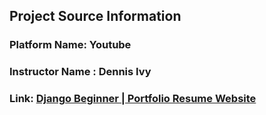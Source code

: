 ## Project Source Information

### Platform Name: Youtube
### Instructor Name : Dennis Ivy
### Link:  [Django Beginner | Portfolio Resume Website](https://www.youtube.com/watch?v=pLN-OnXjOJg&list=PL-51WBLyFTg38qZ0KHkJj-paDQAAu9HiP&index=1&t=83s)